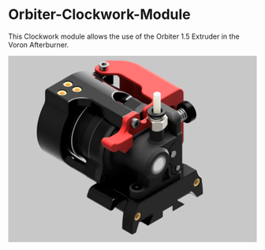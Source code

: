 # Orbiter-Clockwork-Module
This Clockwork module allows the use of the Orbiter 1.5 Extruder in the Voron Afterburner.

![Image](./images/Orbiter-Clockwork-Main.png)

